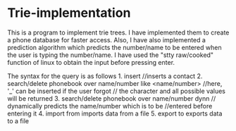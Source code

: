 # Trie-implementation

This is a program to implement trie trees. I have implemented them to create a phone database
for faster access. Also, I have also implemented a prediction algorithm which predicts the number/name
 to be entered when the user is typing the number/name. I have used the "stty raw/cooked" function of
 linux to obtain the input before pressing enter.

 The syntax for the query is as follows
 	1. insert //inserts a contact
 	2. search/delete phonebook over name/number like <name/number> //here, '_' can be inserted if the user forgot 
 				// the character and all possible values will be returned
 	3. search/delete phonebook over name/number dynn // dynamically predicts the name/number which is to be 
 				//entered before entering it
 	4. import from <filename> imports data from a file
 	5. export to <filename> exports data to a file
